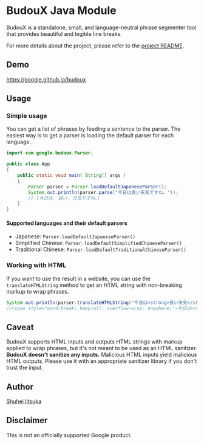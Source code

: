 # BudouX Java Module

BudouX is a standalone, small, and language-neutral phrase segmenter tool that
provides beautiful and legible line breaks.

For more details about the project, please refer to the [project README](https://github.com/google/budoux/).

## Demo

<https://google.github.io/budoux>

## Usage

### Simple usage

You can get a list of phrases by feeding a sentence to the parser.
The easiest way is to get a parser is loading the default parser for each language.

```java
import com.google.budoux.Parser;

public class App
{
    public static void main( String[] args )
    {
        Parser parser = Parser.loadDefaultJapaneseParser();
        System.out.println(parser.parse("今日は良い天気ですね。"));
        // [今日は, 良い, 天気ですね。]
    }
}
```

#### Supported languages and their default parsers

- Japanese: `Parser.loadDefaultJapaneseParser()`
- Simplified Chinese: `Parser.loadDefaultSimplifiedChineseParser()`
- Traditional Chinese: `Parser.loadDefaultTraditionalChineseParser()`

### Working with HTML

If you want to use the result in a website, you can use the `translateHTMLString`
method to get an HTML string with non-breaking markup to wrap phrases.

```java
System.out.println(parser.translateHTMLString("今日は<strong>良い天気</strong>ですね。"));
//<span style="word-break: keep-all; overflow-wrap: anywhere;">今日は<strong><wbr>良い<wbr>天気</strong>ですね。</span>
```

## Caveat

BudouX supports HTML inputs and outputs HTML strings with markup applied to wrap
phrases, but it's not meant to be used as an HTML sanitizer.
**BudouX doesn't sanitize any inputs.**
Malicious HTML inputs yield malicious HTML outputs.
Please use it with an appropriate sanitizer library if you don't trust the input.

## Author

[Shuhei Iitsuka](https://tushuhei.com)

## Disclaimer

This is not an officially supported Google product.
